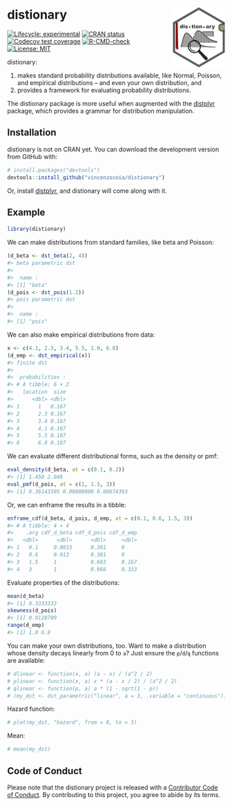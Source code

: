 
<!-- README.md is generated from README.Rmd. Please edit that file -->

# distionary <img src='man/figures/logo.png' align="right" height="139" />

<!-- badges: start -->

[![Lifecycle:
experimental](https://img.shields.io/badge/lifecycle-experimental-orange.svg)](https://lifecycle.r-lib.org/articles/stages.html#experimental)
[![CRAN
status](https://www.r-pkg.org/badges/version/distionary)](https://CRAN.R-project.org/package=distionary)
[![Codecov test
coverage](https://codecov.io/gh/vincenzocoia/distionary/branch/main/graph/badge.svg)](https://codecov.io/gh/vincenzocoia/distionary?branch=main)
[![R-CMD-check](https://github.com/vincenzocoia/distionary/workflows/R-CMD-check/badge.svg)](https://github.com/vincenzocoia/distionary/actions)
[![License:
MIT](https://img.shields.io/badge/license-MIT-blue.svg)](https://cran.r-project.org/web/licenses/MIT)
<!-- badges: end -->

distionary:

1.  makes standard probability distributions available, like Normal,
    Poisson, and empirical distributions – and even your own
    distribution, and
2.  provides a framework for evaluating probability distributions.

The distionary package is more useful when augmented with the
[distplyr](https://distplyr.netlify.app) package, which provides a
grammar for distribution manipulation.

## Installation

distionary is not on CRAN yet. You can download the development version
from GitHub with:

``` r
# install.packages("devtools")
devtools::install_github("vincenzocoia/distionary")
```

Or, install [distplyr](https://distplyr.netlify.app), and distionary
will come along with it.

## Example

``` r
library(distionary)
```

We can make distributions from standard families, like beta and Poisson:

``` r
(d_beta <- dst_beta(2, 4))
#> beta parametric dst
#> 
#>  name :
#> [1] "beta"
(d_pois <- dst_pois(1.2))
#> pois parametric dst
#> 
#>  name :
#> [1] "pois"
```

We can also make empirical distributions from data:

``` r
x <- c(4.1, 2.3, 3.4, 5.5, 1.0, 6.8)
(d_emp <- dst_empirical(x))
#> finite dst
#> 
#>  probabilities :
#> # A tibble: 6 × 2
#>   location  size
#>      <dbl> <dbl>
#> 1      1   0.167
#> 2      2.3 0.167
#> 3      3.4 0.167
#> 4      4.1 0.167
#> 5      5.5 0.167
#> 6      6.8 0.167
```

We can evaluate different distributional forms, such as the density or
pmf:

``` r
eval_density(d_beta, at = c(0.1, 0.2))
#> [1] 1.458 2.048
eval_pmf(d_pois, at = c(1, 1.5, 3))
#> [1] 0.36143305 0.00000000 0.08674393
```

Or, we can enframe the results in a tibble:

``` r
enframe_cdf(d_beta, d_pois, d_emp, at = c(0.1, 0.6, 1.5, 3))
#> # A tibble: 4 × 4
#>    .arg cdf_d_beta cdf_d_pois cdf_d_emp
#>   <dbl>      <dbl>      <dbl>     <dbl>
#> 1   0.1     0.0815      0.301     0    
#> 2   0.6     0.913       0.301     0    
#> 3   1.5     1           0.663     0.167
#> 4   3       1           0.966     0.333
```

Evaluate properties of the distributions:

``` r
mean(d_beta)
#> [1] 0.3333333
skewness(d_pois)
#> [1] 0.9128709
range(d_emp)
#> [1] 1.0 6.8
```

You can make your own distributions, too. Want to make a distribution
whose density decays linearly from 0 to `a`? Just ensure the `p`/`d`/`q`
functions are available:

``` r
# dlinear <- function(x, a) (a - x) / (a^2 / 2)
# plinear <- function(x, a) x * (a - x / 2) / (a^2 / 2)
# qlinear <- function(p, a) a * (1 - sqrt(1 - p))
# (my_dst <- dst_parametric("linear", a = 3, .variable = "continuous"))
```

Hazard function:

``` r
# plot(my_dst, "hazard", from = 0, to = 3)
```

Mean:

``` r
# mean(my_dst)
```

## Code of Conduct

Please note that the distionary project is released with a [Contributor
Code of
Conduct](https://contributor-covenant.org/version/2/0/CODE_OF_CONDUCT.html).
By contributing to this project, you agree to abide by its terms.
